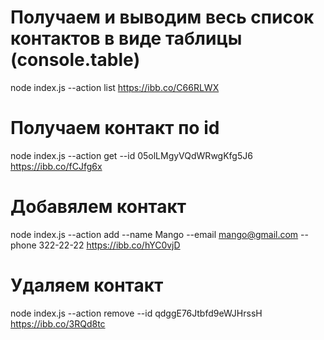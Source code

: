# Получаем и выводим весь список контактов в виде таблицы (console.table)
node index.js --action list
https://ibb.co/C66RLWX

# Получаем контакт по id
node index.js --action get --id 05olLMgyVQdWRwgKfg5J6
https://ibb.co/fCJfg6x

# Добавялем контакт
node index.js --action add --name Mango --email mango@gmail.com --phone 322-22-22
https://ibb.co/hYC0vjD

# Удаляем контакт
node index.js --action remove --id qdggE76Jtbfd9eWJHrssH
https://ibb.co/3RQd8tc